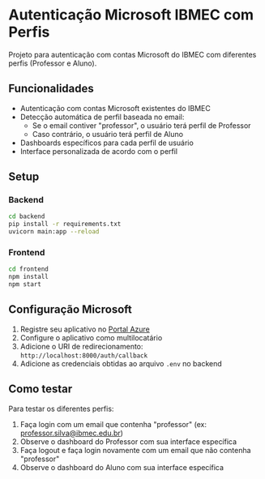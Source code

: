 # Autenticação Microsoft IBMEC com Perfis

Projeto para autenticação com contas Microsoft do IBMEC com diferentes perfis (Professor e Aluno).

## Funcionalidades

- Autenticação com contas Microsoft existentes do IBMEC
- Detecção automática de perfil baseada no email:
  - Se o email contiver "professor", o usuário terá perfil de Professor
  - Caso contrário, o usuário terá perfil de Aluno
- Dashboards específicos para cada perfil de usuário
- Interface personalizada de acordo com o perfil

## Setup

### Backend

```bash
cd backend
pip install -r requirements.txt
uvicorn main:app --reload
```

### Frontend

```bash
cd frontend
npm install
npm start
```

## Configuração Microsoft

1. Registre seu aplicativo no [Portal Azure](https://portal.azure.com)
2. Configure o aplicativo como multilocatário
3. Adicione o URI de redirecionamento: `http://localhost:8000/auth/callback`
4. Adicione as credenciais obtidas ao arquivo `.env` no backend

## Como testar

Para testar os diferentes perfis:

1. Faça login com um email que contenha "professor" (ex: professor.silva@ibmec.edu.br)
2. Observe o dashboard do Professor com sua interface específica
3. Faça logout e faça login novamente com um email que não contenha "professor" 
4. Observe o dashboard do Aluno com sua interface específica

